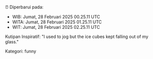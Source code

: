 ⏰ Diperbarui pada:
- WIB: Jumat, 28 Februari 2025 00.25.11 UTC
- WITA: Jumat, 28 Februari 2025 01.25.11 UTC
- WIT: Jumat, 28 Februari 2025 02.25.11 UTC

Kutipan Inspiratif:
"I used to jog but the ice cubes kept falling out of my glass."


Kategori: funny

